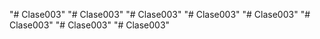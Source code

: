 "# Clase003" 
"# Clase003" 
"# Clase003" 
"# Clase003" 
"# Clase003" 
"# Clase003" 
"# Clase003" 
"# Clase003" 
